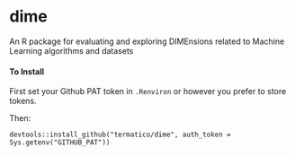 
# dime
An R package for evaluating and exploring DIMEnsions related to Machine Learning algorithms and datasets

#### To Install
First set your Github PAT token in `.Renviron` or however you prefer to store tokens. 

Then:

```
devtools::install_github("termatico/dime", auth_token = Sys.getenv("GITHUB_PAT"))
```
